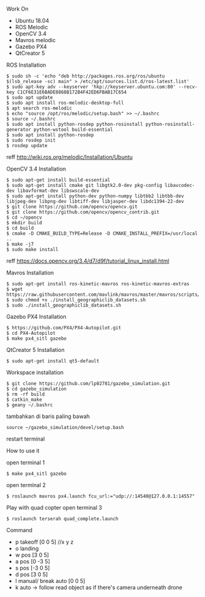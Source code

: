 Work On
- Ubuntu 18.04
- ROS Melodic
- OpenCV 3.4
- Mavros melodic
- Gazebo PX4
- QtCreator 5

ROS Installation
	
	$ sudo sh -c 'echo "deb http://packages.ros.org/ros/ubuntu $(lsb_release -sc) main" > /etc/apt/sources.list.d/ros-latest.list'
	$ sudo apt-key adv --keyserver 'hkp://keyserver.ubuntu.com:80' --recv-key C1CF6E31E6BADE8868B172B4F42ED6FBAB17C654
	$ sudo apt update
	$ sudo apt install ros-melodic-desktop-full
	$ apt search ros-melodic
	$ echo "source /opt/ros/melodic/setup.bash" >> ~/.bashrc
	$ source ~/.bashrc
	$ sudo apt install python-rosdep python-rosinstall python-rosinstall-generator python-wstool build-essential
	$ sudo apt install python-rosdep
	$ sudo rosdep init
	$ rosdep update

reff http://wiki.ros.org/melodic/Installation/Ubuntu

OpenCV 3.4 Installation
	
	$ sudo apt-get install build-essential
	$ sudo apt-get install cmake git libgtk2.0-dev pkg-config libavcodec-dev libavformat-dev libswscale-dev
	$ sudo apt-get install python-dev python-numpy libtbb2 libtbb-dev libjpeg-dev libpng-dev libtiff-dev libjasper-dev libdc1394-22-dev
	$ git clone https://github.com/opencv/opencv.git
	$ git clone https://github.com/opencv/opencv_contrib.git
	$ cd ~/opencv
	$ mkdir build
	$ cd build
	$ cmake -D CMAKE_BUILD_TYPE=Release -D CMAKE_INSTALL_PREFIX=/usr/local ..
	$ make -j7
	$ sudo make install

reff https://docs.opencv.org/3.4/d7/d9f/tutorial_linux_install.html

Mavros Installation
	
	$ sudo apt-get install ros-kinetic-mavros ros-kinetic-mavros-extras
	$ wget https://raw.githubusercontent.com/mavlink/mavros/master/mavros/scripts/install_geographiclib_datasets.sh
	$ sudo chmod +x ./install_geographiclib_datasets.sh
	$ sudo ./install_geographiclib_datasets.sh

Gazebo PX4 Installation
	
	$ https://github.com/PX4/PX4-Autopilot.git
	$ cd PX4-Autopilot
	$ make px4_sitl gazebo
	
QtCreator 5 Installation 
	
	$ sudo apt-get install qt5-default
	
Workspace installation
	
	$ git clone https://github.com/lp02781/gazebo_simulation.git
	$ cd gazebo_simulation
	$ rm -rf build
	$ catkin_make
	$ geany ~/.bashrc
	
tambahkan di baris paling bawah 
	
	source ~/gazebo_simulation/devel/setup.bash

restart terminal



How to use it

open terminal 1

	$ make px4_sitl gazebo

open terminal 2

	$ roslaunch mavros px4.launch fcu_url:="udp://:14540@127.0.0.1:14557"
	
Play with quad copter
open terminal 3

	$ roslaunch terserah quad_complete.launch

Command
- p takeoff [0 0 5] //x y z
- o landing 
- w pos	[3 0 5]
- a pos	[0 -3 5]
- s pos	[-3 0 5]
- d pos	[3 0 5]
- l manual/ break auto [0 0 5]
- k auto	-> follow read object as if there's camera underneath drone
